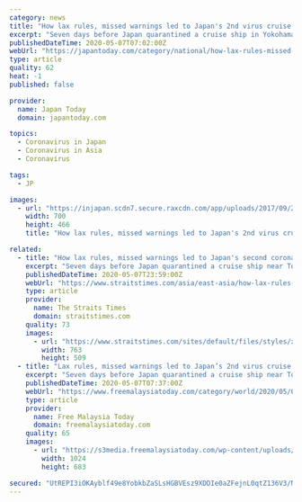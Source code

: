 ```yaml
---
category: news
title: "How lax rules, missed warnings led to Japan's 2nd virus cruise ship hot spot"
excerpt: "Seven days before Japan quarantined a cruise ship in Yokohama early this year, in what became one of the first coronavirus hot spots outside China, another cruise ship docked in southern Japan. For the next five weeks,"
publishedDateTime: 2020-05-07T07:02:00Z
webUrl: "https://japantoday.com/category/national/how-lax-rules-missed-warnings-led-to-japan%27s-second-coronavirus-cruise-ship-hot-spot"
type: article
quality: 62
heat: -1
published: false

provider:
  name: Japan Today
  domain: japantoday.com

topics:
  - Coronavirus in Japan
  - Coronavirus in Asia
  - Coronavirus

tags:
  - JP

images:
  - url: "https://injapan.scdn7.secure.raxcdn.com/app/uploads/2017/09/20728766_1544633632269161_1607214437966247907_o-700x466.jpg"
    width: 700
    height: 466
    title: "How lax rules, missed warnings led to Japan's 2nd virus cruise ship hot spot"

related:
  - title: "How lax rules, missed warnings led to Japan's second coronavirus cruise-ship hotspot"
    excerpt: "Seven days before Japan quarantined a cruise ship near Tokyo early this year, in what became one of the first coronavirus hotspots outside China, another cruise ship docked in southern Japan.. Read more at straitstimes."
    publishedDateTime: 2020-05-07T23:59:00Z
    webUrl: "https://www.straitstimes.com/asia/east-asia/how-lax-rules-missed-warnings-led-to-japans-second-coronavirus-cruise-ship-hotspot"
    type: article
    provider:
      name: The Straits Times
      domain: straitstimes.com
    quality: 73
    images:
      - url: "https://www.straitstimes.com/sites/default/files/styles/x_large/public/articles/2020/05/08/nz_cruise_080565.jpg?itok=1htxHvmQ"
        width: 763
        height: 509
  - title: "Lax rules, missed warnings led to Japan’s 2nd virus cruise ship hotspot"
    excerpt: "Seven days before Japan quarantined a cruise ship near Tokyo early this year, in what became one of the first coronavirus hot spots outside China, another cruise ship docked in southern Japan. For the next five weeks,"
    publishedDateTime: 2020-05-07T07:37:00Z
    webUrl: "https://www.freemalaysiatoday.com/category/world/2020/05/07/lax-rules-missed-warnings-led-to-japans-2nd-virus-cruise-ship-hotspot/"
    type: article
    provider:
      name: Free Malaysia Today
      domain: freemalaysiatoday.com
    quality: 65
    images:
      - url: "https://s3media.freemalaysiatoday.com/wp-content/uploads/2020/04/AP20113069741989.jpg"
        width: 1024
        height: 683

secured: "UtREPI3iOKAyblf49e8YobkbZaSLsHGBVEsz9XDDIe0aZFejnL0qtZ136V3/M/gDMH6mqIckJDckWpY81wyduipbEV/tPOAoOXuUMKikgTF//BH3aELGukKeArW3PtLZUTl9nGeZ/eZ5LwuBPTz1YvoZcFVV6pnW9mTTFH1JVsItXqfNELEZceirzL2zTFkuIieIIuM5gL2tbI0l9U0t4eKmn48gGf6CVhQntV78elVWu/ryn3LWfURqU6KNJwQtWuG8F2b8QJ+7sJw/wSvcTtpqscoPHh/FiTto2ZPRuaLYHcI+D6wa5beRcKi1iJtws01IU+B6Zl278PspbNeXKppkqrKXwvs/Fg9V49aagb+MTOdO8BXBq2lhB75BGBoZO74l40Htdk4uSiWR9glI2zFR2rijiNoWr6ou00LLhu7nntaUw7CVHr1SoKKDov9IwoXABFfaKfxgYEToflygr2HGo4w/IXITEeEvqEzZY8o=;5wX9kYCamhRSeDFy8X2kcA=="
---
```


